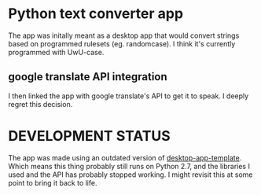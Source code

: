 # Python text converter app
The app was initally meant as a desktop app that would convert strings based on programmed rulesets (eg. randomcase). 
I think it's currently programmed with UwU-case. 

## google translate API integration
I then linked the app with google translate's API to get it to speak. 
I deeply regret this decision. 

# DEVELOPMENT STATUS 
The app was made using an outdated version of [desktop-app-template](https://github.com/yaq1n0/desktop-app-template). 
Which means this thing probably still runs on Python 2.7, and the libraries I used and the API has probably stopped working. 
I might revisit this at some point to bring it back to life. 

